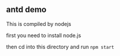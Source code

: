 ## antd demo

This is compiled by nodejs

first you need to install node.js

then cd into this directory and run `npm start`

